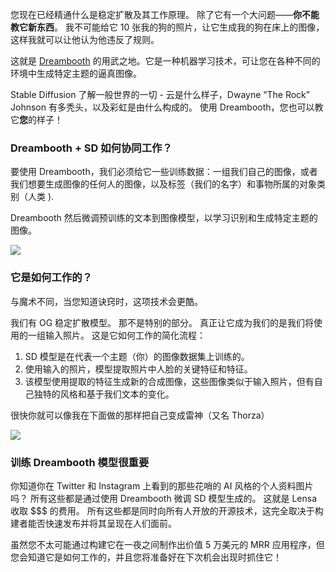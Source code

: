您现在已经精通什么是稳定扩散及其工作原理。 除了它有一个大问题——**你不能教它新东西**。 我不可能给它 10 张我的狗的照片，让它生成我的狗在床上的图像，这样我就可以让他认为他违反了规则。

这就是 [Dreambooth](https://dreambooth.github.io/) 的用武之地。它是一种机器学习技术，可让您在各种不同的环境中生成特定主题的逼真图像。

Stable Diffusion 了解一般世界的一切 - 云是什么样子，Dwayne “The Rock” Johnson 有多秃头，以及彩虹是由什么构成的。 使用 Dreambooth，您也可以教它**您**的样子！

### Dreambooth + SD 如何协同工作？

要使用 Dreambooth，我们必须给它一些训练数据：一组我们自己的图像，或者我们想要生成图像的任何人的图像，以及标签（我们的名字）和事物所属的对象类别（人类 ).

Dreambooth 然后微调预训练的文本到图像模型，以学习识别和生成特定主题的图像。

![](https://hackmd.io/_uploads/r10nDpEqi.png)

### 它是如何工作的？

与魔术不同，当您知道诀窍时，这项技术会更酷。

我们有 OG 稳定扩散模型。 那不是特别的部分。 真正让它成为我们的是我们将使用的一组输入照片。 这是它如何工作的简化流程：

1. SD 模型是在代表一个主题（你）的图像数据集上训练的。
2. 使用输入的照片，模型提取照片中人脸的关键特征和特征。
3. 该模型使用提取的特征生成新的合成图像，这些图像类似于输入照片，但有自己独特的风格和基于我们文本的变化。

很快你就可以像我在下面做的那样把自己变成雷神（又名 Thorza）

![](https://hackmd.io/_uploads/ryi6v6Ncj.png)

### 训练 Dreambooth 模型很重要

你知道你在 Twitter 和 Instagram 上看到的那些花哨的 AI 风格的个人资料图片吗？ 所有这些都是通过使用 Dreambooth 微调 SD 模型生成的。 这就是 Lensa 收取 $$$ 的费用。 所有这些都是同时向所有人开放的开源技术，这完全取决于构建者能否快速发布并将其呈现在人们面前。

虽然您不太可能通过构建它在一夜之间制作出价值 5 万美元的 MRR 应用程序，但您会知道它是如何工作的，并且您将准备好在下次机会出现时抓住它！